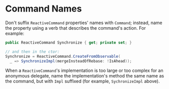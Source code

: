 # Command Names

Don't suffix `ReactiveCommand` properties' names with `Command`; instead, name the property using a verb that describes the command's action. For example:

```csharp
public ReactiveCommand Synchronize { get; private set; }

// and then in the ctor:
Synchronize = ReactiveCommand.CreateFromObservable(
  _ => SynchronizeImpl(mergeInsteadOfRebase: !IsAhead));

```

When a `ReactiveCommand`'s implementation is too large or too complex for an anonymous delegate, name the implementation's method the same name as the command, but with `Impl` suffixed (for example, `SychronizeImpl` above).
